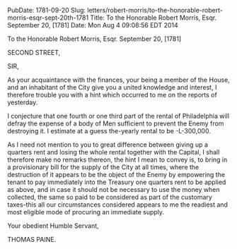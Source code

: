 PubDate: 1781-09-20
Slug: letters/robert-morris/to-the-honorable-robert-morris-esqr-sept-20th-1781
Title: To the Honorable Robert Morris, Esqr.  September 20, [1781]
Date: Mon Aug  4 09:08:56 EDT 2014

   To the Honorable Robert Morris, Esqr.  September 20, [1781]

   SECOND STREET,

   SIR,

   As your acquaintance with the finances, your being a member of the House,
   and an inhabitant of the City give you a united knowledge and interest, I
   therefore trouble you with a hint which occurred to me on the reports of
   yesterday.

   I conjecture that one fourth or one third part of the rental of
   Philadelphia will defray the expense of a body of Men sufficient to
   prevent the Enemy from destroying it. I estimate at a guess the-yearly
   rental to be -L-300,000.

   As I need not mention to you to great difference between giving up a
   quarters rent and losing the whole rental together with the Capital, I
   shall therefore make no remarks thereon, the hint I mean to convey is, to
   bring in a provisionary bill for the supply of the City at all times,
   where the destruction of it appears to be the object of the Enemy by
   empowering the tenant to pay immediately into the Treasury one quarters
   rent to be applied as above, and in case it should not be necessary to use
   the money when collected, the same so paid to be considered as part of the
   customary taxes-this all our circumstances considered appears to me the
   readiest and most eligible mode of procuring an immediate supply.

   Your obedient Humble Servant,

   THOMAS PAINE.

    
